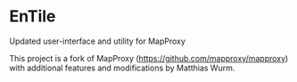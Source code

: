 # EnTile
Updated user-interface and utility for MapProxy

This project is a fork of MapProxy (https://github.com/mapproxy/mapproxy) with additional features and modifications by Matthias Wurm.

